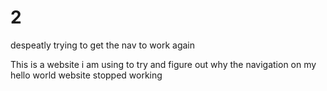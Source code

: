 # 2
despeatly trying to get the nav to work again

This is a website i am using to try and figure out why the navigation on my hello world website stopped working
